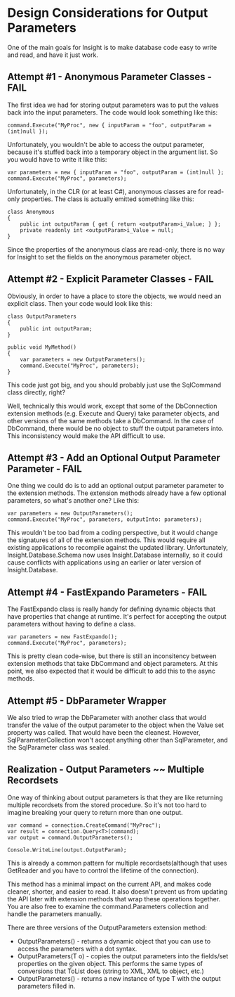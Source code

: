 # Design Considerations for Output Parameters #

One of the main goals for Insight is to make database code easy to write and read, and have it just work.

## Attempt #1 - Anonymous Parameter Classes - FAIL ##

The first idea we had for storing output parameters was to put the values back into the input parameters. The code would look something like this:

	command.Execute("MyProc", new { inputParam = "foo", outputParam = (int)null });

Unfortunately, you wouldn't be able to access the output parameter, because it's stuffed back into a temporary object in the argument list. So you would have to write it like this:

	var parameters = new { inputParam = "foo", outputParam = (int)null };
	command.Execute("MyProc", parameters);

Unfortunately, in the CLR (or at least C#), anonymous classes are for read-only properties. The class is actually emitted something like this:

	class Anonymous
	{
		public int outputParam { get { return <outputParam>i_Value; } };
		private readonly int <outputParam>i_Value = null;
	}

Since the properties of the anonymous class are read-only, there is no way for Insight to set the fields on the anonymous parameter object.

## Attempt #2 - Explicit Parameter Classes - FAIL ##

Obviously, in order to have a place to store the objects, we would need an explicit class. Then your code would look like this:

	class OutputParameters
	{
		public int outputParam;
	}

	public void MyMethod()
	{
		var parameters = new OutputParameters();
		command.Execute("MyProc", parameters);
	}

This code just got big, and you should probably just use the SqlCommand class directly, right?

Well, technically this would work, except that some of the DbConnection extension methods (e.g. Execute and Query) take parameter objects, and other versions of the same methods take a DbCommand. In the case of DbCommand, there would be no object to stuff the output parameters into. This inconsistency would make the API difficult to use.

## Attempt #3 - Add an Optional Output Parameter Parameter - FAIL ##

One thing we could do is to add an optional output parameter parameter to the extension methods. The extension methods already have a few optional parameters, so what's another one? Like this:

	var parameters = new OutputParameters();
	command.Execute("MyProc", parameters, outputInto: parameters);

This wouldn't be too bad from a coding perspective, but it would change the signatures of all of the extension methods. This would require all existing applications to recompile against the updated library. Unfortunately, Insight.Database.Schema now uses Insight.Database internally, so it could cause conflicts with applications using an earlier or later version of Insight.Database.

## Attempt #4 - FastExpando Parameters - FAIL ##

The FastExpando class is really handy for defining dynamic objects that have properties that change at runtime. It's perfect for accepting the output parameters without having to define a class.

	var parameters = new FastExpando();
	command.Execute("MyProc", parameters);

This is pretty clean code-wise, but there is still an inconsitency between extension methods that take DbCommand and object parameters. At this point, we also expected that it would be difficult to add this to the async methods.

## Attempt #5 - DbParameter Wrapper ##

We also tried to wrap the DbParameter with another class that would transfer the value of the output parameter to the object when the Value set property was called. That would have been the cleanest. However, SqlParameterCollection won't accept anything other than SqlParameter, and the SqlParameter class was sealed.

## Realization - Output Parameters ~~ Multiple Recordsets ##

One way of thinking about output parameters is that they are like returning multiple recordsets from the stored procedure. So it's not too hard to imagine breaking your query to return more than one output.

	var command = connection.CreateCommand("MyProc");
	var result = connection.Query<T>(command);
	var output = command.OutputParameters();

	Console.WriteLine(output.OutputParam);

This is already a common pattern for multiple recordsets(although that uses GetReader and you have to control the lifetime of the connection).

This method has a minimal impact on the current API, and makes code cleaner, shorter, and easier to read. It also doesn't prevent us from updating the API later with extension methods that wrap these operations together. You are also free to examine the command.Parameters collection and handle the parameters manually.

There are three versions of the OutputParameters extension method:

* OutputParameters() - returns a dynamic object that you can use to access the parameters with a dot syntax.
* OutputParameters<T>(T o) - copies the output parameters into the fields/set properties on the given object. This performs the same types of conversions that ToList<T> does (string to XML, XML to object, etc.)
* OutputParameters<T>() - returns a new instance of type T with the output parameters filled in.
